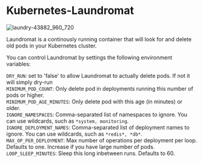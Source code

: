 # Kubernetes-Laundromat

![laundry-43882_960_720](https://user-images.githubusercontent.com/1747120/34543243-3fa1ff1e-f0e0-11e7-8135-7fbbee2a6d0d.png)

Laundromat is a continously running container that will look for and delete old pods in your Kubernetes cluster.

You can control Laundromat by settings the following environment variables:

`DRY_RUN`: set to 'false' to allow Laundromat to actually delete pods. If not it will simply dry-run   
`MINIMUM_POD_COUNT`: Only delete pod in deployments running this number of pods or higher.    
`MINIMUM_POD_AGE_MINUTES`: Only delete pod with this age (in minutes) or older.   
`IGNORE_NAMESPACES`: Comma-separated list of namespaces to ignore. You can use wildcards, such as `*system, monitoring`.   
`IGNORE_DEPLOYMENT_NAMES`: Comma-separated list of deployment names to ignore. You can use wildcards, such as `*redis*, *db*`.   
`MAX_OP_PER_DEPLOYMENT`: Max number of operations per deployment per loop. Defaults to one. Increase if you have large number of pods.   
`LOOP_SLEEP_MINUTES`: Sleep this long inbetween runs. Defaults to 60.   